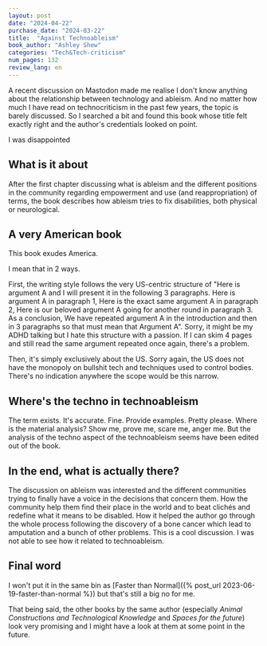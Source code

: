```yaml
---
layout: post
date: "2024-04-22"
purchase_date: "2024-03-22"
title:  "Against Technoableism"
book_author: "Ashley Shew"
categories: "Tech&Tech-criticism"
num_pages: 132
review_lang: en
---
```


A recent discussion on Mastodon made me realise I don't know anything about the relationship between technology and ableism. And no matter how much I have read on technocriticism in the past few years, the topic is barely discussed. So I searched a bit and found this book whose title felt exactly right and the author's credentials looked on point.

I was disappointed

## What is it about

After the first chapter discussing what is ableism and the different positions in the community regarding empowerment and use (and reappropriation) of terms, the book describes how ableism tries to fix disabilities, both physical or neurological.

## A very American book

This book exudes America.

I mean that in 2 ways.

First, the writing style follows the very US-centric structure of "Here is argument A and I will present it in the following 3 paragraphs. Here is argument A in paragraph 1, Here is the exact same argument A in paragraph 2, Here is our beloved argument A going for another round in paragraph 3. As a conclusion, We have repeated argument A in the introduction and then in 3 paragraphs so that must mean that Argument A". Sorry, it might be my ADHD talking but I hate this structure with a passion. If I can skim 4 pages and still read the same argument repeated once again, there's a problem.

Then, it's simply exclusively about the US. Sorry again, the US does not have the monopoly on bullshit tech and techniques used to control bodies. There's no indication anywhere the scope would be this narrow.

## Where's the techno in technoableism

The term exists. It's accurate. Fine. Provide examples. Pretty please. Where is the material analysis? Show me, prove me, scare me, anger me. But the analysis of the techno aspect of the technoableism seems have been edited out of the book.

## In the end, what is actually there?

The discussion on ableism was interested and the different communities trying to finally have a voice in the decisions that concern them. How the community help them find their place in the world and to beat clichés and redefine what it means to be disabled. How it helped the author go through the whole process following the discovery of a bone cancer which lead to amputation and a bunch of other problems. This is a cool discussion. I was not able to see how it related to technoableism.

## Final word

I won't put it in the same bin as [Faster than Normal]({% post_url 2023-06-19-faster-than-normal %}) but that's still a big no for me.

That being said, the other books by the same author (especially *Animal Constructions and Technological Knowledge* and *Spaces for the future*) look very promising and I might have a look at them at some point in the future.
